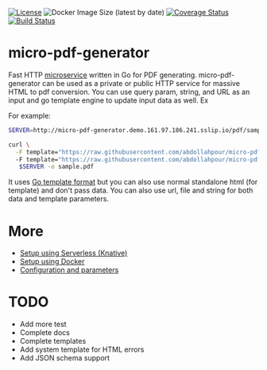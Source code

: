 [![License](https://img.shields.io/badge/License-Apache%202.0-blue.svg)](https://opensource.org/licenses/Apache-2.0)
![Docker Image Size (latest by date)](https://img.shields.io/docker/image-size/abdollahpour/micro-pdf-generator)
[![Coverage Status](https://coveralls.io/repos/github/abdollahpour/micro-pdf-generator/badge.svg?branch=master)](https://coveralls.io/github/abdollahpour/micro-pdf-generator?branch=master)
[![Build Status](https://secure.travis-ci.org/abdollahpour/micro-pdf-generator.svg?branch=master)](http://travis-ci.org/abdollahpour/micro-pdf-generator)

# micro-pdf-generator

Fast HTTP [microservice](http://microservices.io/patterns/microservices.html) written in Go for PDF generating. micro-pdf-generator can be used as a private or public HTTP service for massive HTML to pdf conversion. You can use query param, string, and URL as an input and go template engine to update input data as well. Ex

For example:
```sh
SERVER=http://micro-pdf-generator.demo.161.97.186.241.sslip.io/pdf/sample.pdf

curl \
  -F template="https://raw.githubusercontent.com/abdollahpour/micro-pdf-generator/master/docs/template.html"
  -F template="https://raw.githubusercontent.com/abdollahpour/micro-pdf-generator/master/docs/data.json" \
   $SERVER -o sample.pdf
```
It uses [Go template format](https://golang.org/pkg/text/template/) but you can also use normal standalone html (for template) and don't pass data.
You can also use url, file and string for both data and template parameters.

# More

* [Setup using Serverless (Knative)](docs/knative.md)
* [Setup using Docker](docs/docker.md)
* [Configuration and parameters](docs/configurations.md)

TODO
===
* Add more test
* Complete docs
* Complete templates
* Add system template for HTML errors
* Add JSON schema support